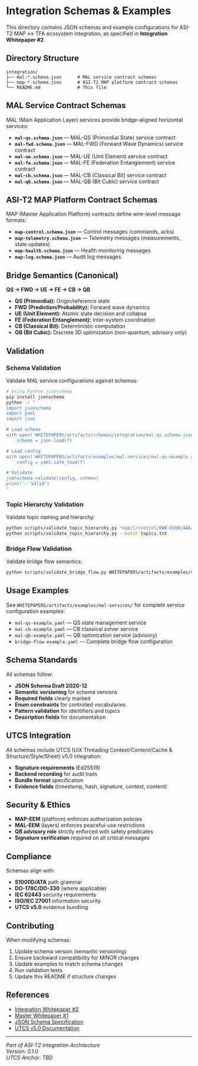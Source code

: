 # Integration Schemas & Examples

This directory contains JSON schemas and example configurations for ASI-T2 MAP ↔ TFA ecosystem integration, as specified in **Integration Whitepaper #2**.

## Directory Structure

```
integration/
├── mal-*.schema.json      # MAL service contract schemas
├── map-*.schema.json      # ASI-T2 MAP platform contract schemas
└── README.md              # This file
```

## MAL Service Contract Schemas

MAL (Main Application Layer) services provide bridge-aligned horizontal services:

* **`mal-qs.schema.json`** — MAL-QS (Primordial State) service contract
* **`mal-fwd.schema.json`** — MAL-FWD (Forward Wave Dynamics) service contract
* **`mal-ue.schema.json`** — MAL-UE (Unit Element) service contract
* **`mal-fe.schema.json`** — MAL-FE (Federation Entanglement) service contract
* **`mal-cb.schema.json`** — MAL-CB (Classical Bit) service contract
* **`mal-qb.schema.json`** — MAL-QB (Bit Cubic) service contract

## ASI-T2 MAP Platform Contract Schemas

MAP (Master Application Platform) contracts define wire-level message formats:

* **`map-control.schema.json`** — Control messages (commands, acks)
* **`map-telemetry.schema.json`** — Telemetry messages (measurements, state updates)
* **`map-health.schema.json`** — Health monitoring messages
* **`map-log.schema.json`** — Audit log messages

## Bridge Semantics (Canonical)

**QS → FWD → UE → FE → CB → QB**

* **QS (Primordial):** Origin/reference state
* **FWD (Prediction/Probability):** Forward wave dynamics
* **UE (Unit Element):** Atomic state decision and collapse
* **FE (Federation Entanglement):** Inter-system coordination
* **CB (Classical Bit):** Deterministic computation
* **QB (Bit Cubic):** Discrete 3D optimization (non-quantum, advisory only)

## Validation

### Schema Validation

Validate MAL service configurations against schemas:

```bash
# Using Python jsonschema
pip install jsonschema
python -c "
import jsonschema
import yaml
import json

# Load schema
with open('WHITEPAPERS/artifacts/schemas/integration/mal-qs.schema.json') as f:
    schema = json.load(f)

# Load config
with open('WHITEPAPERS/artifacts/examples/mal-services/mal-qs-example.yaml') as f:
    config = yaml.safe_load(f)

# Validate
jsonschema.validate(config, schema)
print('✅ Valid')
"
```

### Topic Hierarchy Validation

Validate topic naming and hierarchy:

```bash
python scripts/validate_topic_hierarchy.py "map/1/control/BWB-Q100/AAA/SYSTEMS/SI/CB"
python scripts/validate_topic_hierarchy.py --batch topics.txt
```

### Bridge Flow Validation

Validate bridge flow semantics:

```bash
python scripts/validate_bridge_flow.py WHITEPAPERS/artifacts/examples/mal-services/bridge-flow-example.yaml
```

## Usage Examples

See `WHITEPAPERS/artifacts/examples/mal-services/` for complete service configuration examples:

* `mal-qs-example.yaml` — QS state management service
* `mal-cb-example.yaml` — CB classical solver service
* `mal-qb-example.yaml` — QB optimization service (advisory)
* `bridge-flow-example.yaml` — Complete bridge flow configuration

## Schema Standards

All schemas follow:

* **JSON Schema Draft 2020-12**
* **Semantic versioning** for schema versions
* **Required fields** clearly marked
* **Enum constraints** for controlled vocabularies
* **Pattern validation** for identifiers and topics
* **Description fields** for documentation

## UTCS Integration

All schemas include UTCS (UiX Threading Context/Content/Cache & Structure/Style/Sheet) v5.0 integration:

* **Signature requirements** (Ed25519)
* **Backend recording** for audit trails
* **Bundle format** specification
* **Evidence fields** (timestamp, hash, signature, context, content)

## Security & Ethics

* **MAP-EEM** (platform) enforces authorization policies
* **MAL-EEM** (layers) enforces peaceful-use restrictions
* **QB advisory role** strictly enforced with safety predicates
* **Signature verification** required on all critical messages

## Compliance

Schemas align with:

* **S1000D/ATA** path grammar
* **DO-178C/DO-330** (where applicable)
* **IEC 62443** security requirements
* **ISO/IEC 27001** information security
* **UTCS v5.0** evidence bundling

## Contributing

When modifying schemas:

1. Update schema version (semantic versioning)
2. Ensure backward compatibility for MINOR changes
3. Update examples to match schema changes
4. Run validation tests
5. Update this README if structure changes

## References

* [Integration Whitepaper #2](../../MASTER_WHITEPAPER_2.md)
* [Master Whitepaper #1](../../MASTER_WHITEPAPER_1.md)
* [JSON Schema Specification](https://json-schema.org/)
* [UTCS v5.0 Documentation](../../README.md)

---

*Part of ASI-T2 Integration Architecture*  
*Version: 0.1.0*  
*UTCS Anchor: TBD*

